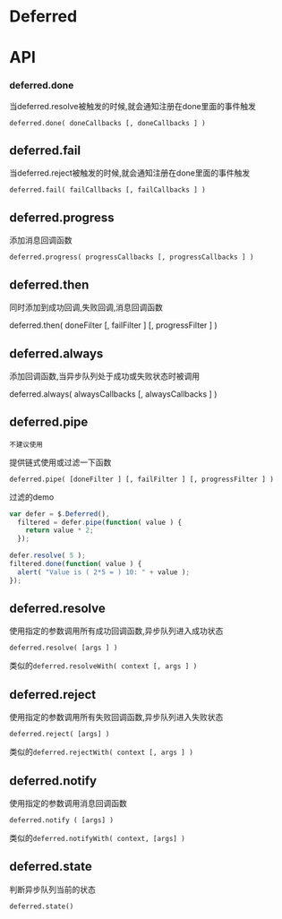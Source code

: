 # Deferred

# API

### deferred.done

当deferred.resolve被触发的时候,就会通知注册在done里面的事件触发

`deferred.done( doneCallbacks [, doneCallbacks ] )`

## deferred.fail

当deferred.reject被触发的时候,就会通知注册在done里面的事件触发

`deferred.fail( failCallbacks [, failCallbacks ] )`

## deferred.progress

添加消息回调函数

`deferred.progress( progressCallbacks [, progressCallbacks ] )`

## deferred.then

同时添加到成功回调,失败回调,消息回调函数

deferred.then( doneFilter [, failFilter ] [, progressFilter ] )

## deferred.always

添加回调函数,当异步队列处于成功或失败状态时被调用

deferred.always( alwaysCallbacks [, alwaysCallbacks ] )

## deferred.pipe

`不建议使用`

提供链式使用或过滤一下函数

`deferred.pipe( [doneFilter ] [, failFilter ] [, progressFilter ] )`

过滤的demo

```javascript
var defer = $.Deferred(),
  filtered = defer.pipe(function( value ) {
    return value * 2;
  });
 
defer.resolve( 5 );
filtered.done(function( value ) {
  alert( "Value is ( 2*5 = ) 10: " + value );
});
```

## deferred.resolve

使用指定的参数调用所有成功回调函数,异步队列进入成功状态

`deferred.resolve( [args ] )`

类似的`deferred.resolveWith( context [, args ] )`

## deferred.reject

使用指定的参数调用所有失败回调函数,异步队列进入失败状态

`deferred.reject( [args] )`

类似的`deferred.rejectWith( context [, args ] )`

## deferred.notify

使用指定的参数调用消息回调函数

`deferred.notify ( [args] )`

类似的`deferred.notifyWith( context, [args] )`

## deferred.state

判断异步队列当前的状态

`deferred.state()`





